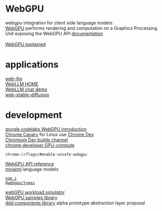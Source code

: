 # WebGPU
webgpu integration for client side language models<br />
<a href="https://gpuweb.github.io/gpuweb/">WebGPU</a> performs rendering and computation on a Graphics Processing Unit exposing the WebGPU API</a> 
<a href="https://developer.mozilla.org/en-US/docs/Web/API/WebGPU_API">documentation</a><br /><br />
<a href="https://gpuweb.github.io/gpuweb/explainer/">WebGPU explained</a><br />
# applications
<a href="https://github.com/mlc-ai/web-llm/tree/main">web-llm</a><br />
<a href="https://webllm.mlc.ai/">WebLLM HOME</a><br />
<a href="https://webllm.mlc.ai/#chat-demo">WebLLM chat demo</a><br />
<a href="https://github.com/mlc-ai/web-stable-diffusion">web-stable-diffusion</a><br />
# development
<a href="https://codelabs.developers.google.com/your-first-webgpu-app#0">google codelabs WebGPU introduction</a><br />
<a href="https://www.google.com/chrome/canary/">Chrome Canary</a> for Linux use <a href="https://www.google.com/intl/en_ca/chrome/dev/">Chrome Dev</a><br />
<a href="https://www.chromium.org/getting-involved/dev-channel/">Chromium Dev builds channel<a/><br />
<a href="https://developer.chrome.com/articles/gpu-compute/">chrome developer GPU-compute</a><br />

<code>chrome://flags/#enable-unsafe-webgpu</code><br />

<a href="https://gpuweb.github.io/types/">WebGPU API reference</a><br />
<a href="https://github.com/minaiml">minaiml</a> language models</a><br />

<a href="https://www.npmjs.com/package/@webgpu/types"><code>npm i @webgpu/types</code></a><br />

<a href="https://webgpu.github.io/webgpu-samples/workload-simulator.html?renderingWork&webgpuCanvasOptions&adapterInfo">webGPU workload simulator</a><br />
<a href="https://webgpu.github.io/webgpu-samples">WebGPU samples library</a><br />
<a href="https://github.com/webmindml/ddd">ddd components library</a> alpha prototype abstraction layer proposal<br />

